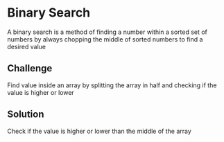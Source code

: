 # Binary Search
A binary search is a method of finding a number within a sorted set of numbers
by always chopping the middle of sorted numbers to find a desired value


## Challenge
Find value inside an array by splitting the array in half and checking if the
value is higher or lower

## Solution
Check if the value is higher or lower than the middle of the array

